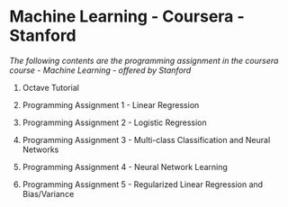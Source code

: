 # Machine Learning - Coursera - Stanford

*The following contents are the programming assignment in the coursera course - Machine Learning - offered by Stanford*

1. Octave Tutorial

2. Programming Assignment 1 - Linear Regression

3. Programming Assignment 2 - Logistic Regression

4. Programming Assignment 3 - Multi-class Classification and Neural Networks

5. Programming Assignment 4 - Neural Network Learning

6. Programming Assignment 5 - Regularized Linear Regression and Bias/Variance

